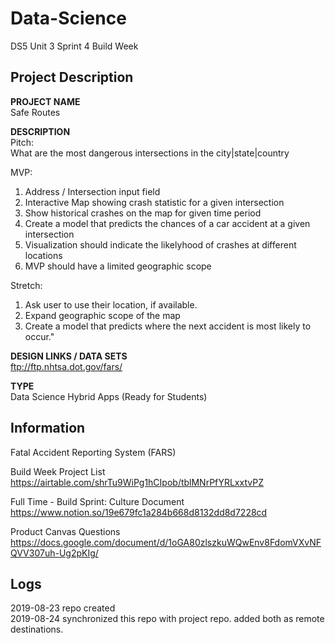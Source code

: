 # Data-Science

DS5 Unit 3 Sprint 4 Build Week    

## Project Description   

**PROJECT NAME**   
Safe Routes  

**DESCRIPTION**   
Pitch:  
What are the most dangerous intersections in the city|state|country   

MVP:   
1. Address / Intersection input field   
2. Interactive Map showing crash statistic for a given intersection  
3. Show historical crashes on the map for given time period  
4. Create a model that predicts the chances of a car accident at a given intersection  
5. Visualization should indicate the likelyhood of crashes at different locations  
6. MVP should have a limited geographic scope   

Stretch:   
1. Ask user to use their location, if available.   
2. Expand geographic scope of the map  
3. Create a model that predicts where the next accident is most likely to occur."   

**DESIGN LINKS / DATA SETS**     
ftp://ftp.nhtsa.dot.gov/fars/     

**TYPE**      
Data Science Hybrid Apps (Ready for Students)   
  
## Information 

Fatal Accident Reporting System (FARS)

Build Week Project List   
https://airtable.com/shrTu9WiPg1hCIpob/tblMNrPfYRLxxtvPZ    

Full Time - Build Sprint: Culture Document   
https://www.notion.so/19e679fc1a284b668d8132dd8d7228cd  

Product Canvas Questions   
https://docs.google.com/document/d/1oGA80zlszkuWQwEnv8FdomVXvNFQVV307uh-Ug2pKIg/    

## Logs 

2019-08-23 repo created  
2019-08-24 synchronized this repo with project repo. added both as remote destinations.
